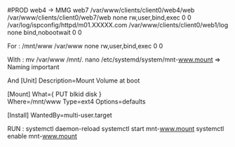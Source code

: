 
#PROD web4 -> MMG web7
/var/www/clients/client0/web4/web   /var/www/clients/client0/web7/web    none  rw,user,bind,exec 0 0
/var/log/ispconfig/httpd/m01.XXXXX.com /var/www/clients/client0/web1/log    none    bind,nobootwait    0 0


For  : 
/mnt/www   /var/www    none    rw,user,bind,exec   0   0

With : 
mv /var/www /mnt/.
nano /etc/systemd/system/mnt-www.mount  => Naming important

And 
[Unit]
Description=Mount Volume at boot

[Mount]
What={ PUT blkid disk }  
Where=/mnt/www
Type=ext4
Options=defaults

[Install]
WantedBy=multi-user.target

RUN : 
systemctl daemon-reload
systemctl start mnt-www.mount
systemctl enable mnt-www.mount
